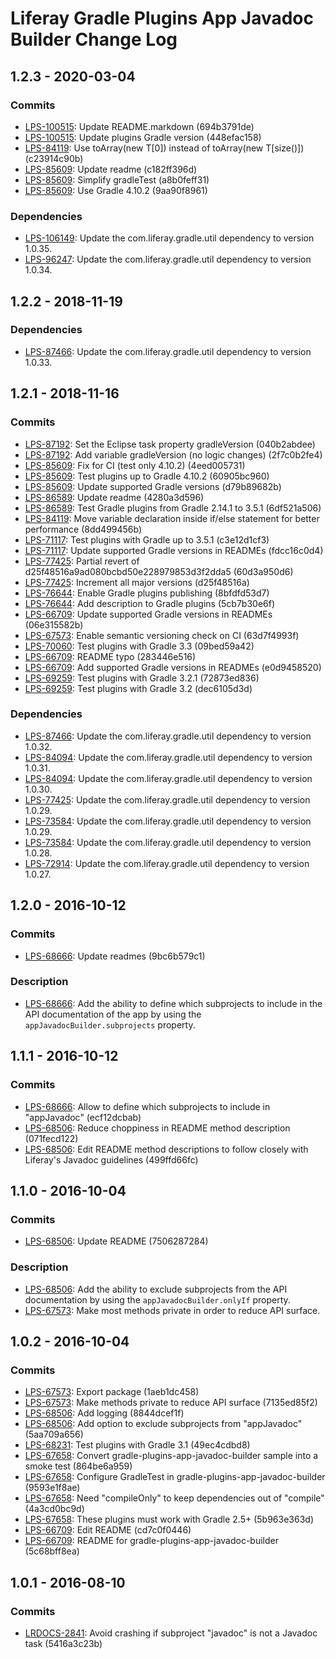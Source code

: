 # Liferay Gradle Plugins App Javadoc Builder Change Log

## 1.2.3 - 2020-03-04

### Commits
- [LPS-100515]: Update README.markdown (694b3791de)
- [LPS-100515]: Update plugins Gradle version (448efac158)
- [LPS-84119]: Use toArray(new T[0]) instead of toArray(new T[size()])
(c23914c90b)
- [LPS-85609]: Update readme (c182ff396d)
- [LPS-85609]: Simplify gradleTest (a8b0feff31)
- [LPS-85609]: Use Gradle 4.10.2 (9aa90f8961)

### Dependencies
- [LPS-106149]: Update the com.liferay.gradle.util dependency to version 1.0.35.
- [LPS-96247]: Update the com.liferay.gradle.util dependency to version 1.0.34.

## 1.2.2 - 2018-11-19

### Dependencies
- [LPS-87466]: Update the com.liferay.gradle.util dependency to version 1.0.33.

## 1.2.1 - 2018-11-16

### Commits
- [LPS-87192]: Set the Eclipse task property gradleVersion (040b2abdee)
- [LPS-87192]: Add variable gradleVersion (no logic changes) (2f7c0b2fe4)
- [LPS-85609]: Fix for CI (test only 4.10.2) (4eed005731)
- [LPS-85609]: Test plugins up to Gradle 4.10.2 (60905bc960)
- [LPS-85609]: Update supported Gradle versions (d79b89682b)
- [LPS-86589]: Update readme (4280a3d596)
- [LPS-86589]: Test Gradle plugins from Gradle 2.14.1 to 3.5.1 (6df521a506)
- [LPS-84119]: Move variable declaration inside if/else statement for better
performance (8dd499456b)
- [LPS-71117]: Test plugins with Gradle up to 3.5.1 (c3e12d1cf3)
- [LPS-71117]: Update supported Gradle versions in READMEs (fdcc16c0d4)
- [LPS-77425]: Partial revert of d25f48516a9ad080bcbd50e228979853d3f2dda5
(60d3a950d6)
- [LPS-77425]: Increment all major versions (d25f48516a)
- [LPS-76644]: Enable Gradle plugins publishing (8bfdfd53d7)
- [LPS-76644]: Add description to Gradle plugins (5cb7b30e6f)
- [LPS-66709]: Update supported Gradle versions in READMEs (06e315582b)
- [LPS-67573]: Enable semantic versioning check on CI (63d7f4993f)
- [LPS-70060]: Test plugins with Gradle 3.3 (09bed59a42)
- [LPS-66709]: README typo (283446e516)
- [LPS-66709]: Add supported Gradle versions in READMEs (e0d9458520)
- [LPS-69259]: Test plugins with Gradle 3.2.1 (72873ed836)
- [LPS-69259]: Test plugins with Gradle 3.2 (dec6105d3d)

### Dependencies
- [LPS-87466]: Update the com.liferay.gradle.util dependency to version 1.0.32.
- [LPS-84094]: Update the com.liferay.gradle.util dependency to version 1.0.31.
- [LPS-84094]: Update the com.liferay.gradle.util dependency to version 1.0.30.
- [LPS-77425]: Update the com.liferay.gradle.util dependency to version 1.0.29.
- [LPS-73584]: Update the com.liferay.gradle.util dependency to version 1.0.29.
- [LPS-73584]: Update the com.liferay.gradle.util dependency to version 1.0.28.
- [LPS-72914]: Update the com.liferay.gradle.util dependency to version 1.0.27.

## 1.2.0 - 2016-10-12

### Commits
- [LPS-68666]: Update readmes (9bc6b579c1)

### Description
- [LPS-68666]: Add the ability to define which subprojects to include in the API
documentation of the app by using the `appJavadocBuilder.subprojects` property.

## 1.1.1 - 2016-10-12

### Commits
- [LPS-68666]: Allow to define which subprojects to include in "appJavadoc"
(ecf12dcbab)
- [LPS-68506]: Reduce choppiness in README method description (071fecd122)
- [LPS-68506]: Edit README method descriptions to follow closely with Liferay's
Javadoc guidelines (499ffd66fc)

## 1.1.0 - 2016-10-04

### Commits
- [LPS-68506]: Update README (7506287284)

### Description
- [LPS-68506]: Add the ability to exclude subprojects from the API documentation
by using the `appJavadocBuilder.onlyIf` property.
- [LPS-67573]: Make most methods private in order to reduce API surface.

## 1.0.2 - 2016-10-04

### Commits
- [LPS-67573]: Export package (1aeb1dc458)
- [LPS-67573]: Make methods private to reduce API surface (7135ed85f2)
- [LPS-68506]: Add logging (8844dcef1f)
- [LPS-68506]: Add option to exclude subprojects from "appJavadoc" (5aa709a656)
- [LPS-68231]: Test plugins with Gradle 3.1 (49ec4cdbd8)
- [LPS-67658]: Convert gradle-plugins-app-javadoc-builder sample into a smoke
test (864be6a959)
- [LPS-67658]: Configure GradleTest in gradle-plugins-app-javadoc-builder
(9593e1f8ae)
- [LPS-67658]: Need "compileOnly" to keep dependencies out of "compile"
(4a3cd0bc9d)
- [LPS-67658]: These plugins must work with Gradle 2.5+ (5b963e363d)
- [LPS-66709]: Edit README (cd7c0f0446)
- [LPS-66709]: README for gradle-plugins-app-javadoc-builder (5c68bff8ea)

## 1.0.1 - 2016-08-10

### Commits
- [LRDOCS-2841]: Avoid crashing if subproject "javadoc" is not a Javadoc task
(5416a3c23b)

[LPS-66709]: https://issues.liferay.com/browse/LPS-66709
[LPS-67573]: https://issues.liferay.com/browse/LPS-67573
[LPS-67658]: https://issues.liferay.com/browse/LPS-67658
[LPS-68231]: https://issues.liferay.com/browse/LPS-68231
[LPS-68506]: https://issues.liferay.com/browse/LPS-68506
[LPS-68666]: https://issues.liferay.com/browse/LPS-68666
[LPS-69259]: https://issues.liferay.com/browse/LPS-69259
[LPS-70060]: https://issues.liferay.com/browse/LPS-70060
[LPS-71117]: https://issues.liferay.com/browse/LPS-71117
[LPS-72914]: https://issues.liferay.com/browse/LPS-72914
[LPS-73584]: https://issues.liferay.com/browse/LPS-73584
[LPS-76644]: https://issues.liferay.com/browse/LPS-76644
[LPS-77425]: https://issues.liferay.com/browse/LPS-77425
[LPS-84094]: https://issues.liferay.com/browse/LPS-84094
[LPS-84119]: https://issues.liferay.com/browse/LPS-84119
[LPS-85609]: https://issues.liferay.com/browse/LPS-85609
[LPS-86589]: https://issues.liferay.com/browse/LPS-86589
[LPS-87192]: https://issues.liferay.com/browse/LPS-87192
[LPS-87466]: https://issues.liferay.com/browse/LPS-87466
[LPS-96247]: https://issues.liferay.com/browse/LPS-96247
[LPS-100515]: https://issues.liferay.com/browse/LPS-100515
[LPS-106149]: https://issues.liferay.com/browse/LPS-106149
[LRDOCS-2841]: https://issues.liferay.com/browse/LRDOCS-2841